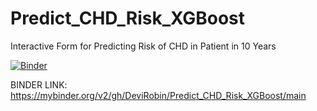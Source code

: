 # Predict_CHD_Risk_XGBoost
Interactive Form for Predicting Risk of CHD in Patient in 10 Years 

 [![Binder](https://mybinder.org/badge.svg)](https://mybinder.org/v2/gh/DeviRobin/Predict_CHD_Risk_XGBoost)
 

BINDER LINK: https://mybinder.org/v2/gh/DeviRobin/Predict_CHD_Risk_XGBoost/main
